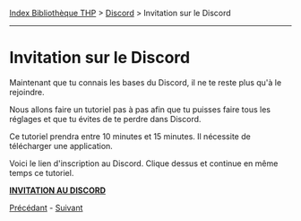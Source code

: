 [Index Bibliothèque THP](https://github.com/TheHackingProject/bibliotheque-THP) > [Discord](https://github.com/TheHackingProject/bibliotheque-THP/blob/master/sommaires/discord.md) > Invitation sur le Discord

___

# Invitation sur le Discord

Maintenant que tu connais les bases du Discord, il ne te reste plus qu'à le rejoindre.

Nous allons faire un tutoriel pas à pas afin que tu puisses faire tous les réglages et que tu évites de te perdre dans Discord. 

Ce tutoriel prendra entre 10 minutes et 15 minutes. Il nécessite de télécharger une application. 

Voici le lien d'inscription au Discord. Clique dessus et continue en même temps ce tutoriel.

[**INVITATION AU DISCORD**](https://discord.com/login)


[Précédant](https://github.com/TheHackingProject/bibliotheque-THP/blob/master/discord/philosophie_de_discord_a_thp.md) - [Suivant](https://github.com/TheHackingProject/bibliotheque-THP/blob/master/discord/email.md)